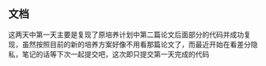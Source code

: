 ## 文档

​	这两天中第一天主要是复现了原培养计划中第二篇论文后面部分的代码并成功复现，虽然按照目前的新的培养方案好像不用看那篇论文了，而最近开始在看差分隐私，笔记的话等下次一起提交吧，这次即只提交第一天完成的代码
